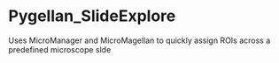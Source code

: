 # Pygellan_SlideExplore
Uses MicroManager and MicroMagellan to quickly assign ROIs across a predefined microscope slde

